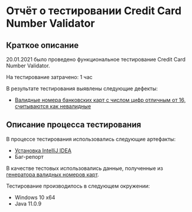 # **Отчёт о тестировании Credit Card Number Validator** #

## **Краткое описание** ##
20.01.2021 было проведено функциональное тестирование Credit Card Number Validator.

На тестирование затрачено:  1 час

В результате тестирования выявлены следующие дефекты:

* [Валидные номера банковских карт с числом цифр отличным от 16, считываются как невалидные](https://github.com/KiraSyromiatnikova/CCNV/issues/1)

## **Описание процесса тестирования** ##

В процессе тестирования использовались следующие артефакты:
* [Установка IntelliJ IDEA](https://github.com/netology-code/javaqa-homeworks/blob/master/intro/idea.md)
* Баг-репорт

В качестве тестовых использовались данные, полученные из [генератора валидных номеров карт](https://www.freeformatter.com/credit-card-number-generator-validator.html).

Тестирование производилось в следующем окружении:
* Windows 10 x64
* Java 11.0.9

